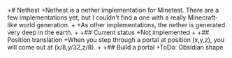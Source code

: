 +# Nethest
+Nethest is a nether implementation for Minetest. There are a few implementations yet, but I couldn't find a one with a really Minecraft-like world generation.
+
+As other implementations, the nether is generated very deep in the earth.
+
+## Current status
+Not implemented
+
+## Position translation
+When you step through a portal at position (x,y,z), you will come out at (x/8,y/32,z/8).
+
+## Build a portal
+ToDo: Obsidian shape

